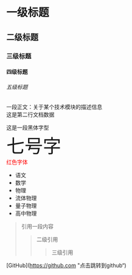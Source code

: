 
# 一级标题
## 二级标题
### 三级标题
#### 四级标题
###### 五级标题

一段正文：关于某个技术模块的描述信息<br>
这是第二行文档数据

<font face="黑体">这是一段黑体字型</font><br>
<font size = 7>七号字</font><br>
<font color =#FF0000>红色字体</font>

* 语文
* 数学
* 物理
 * 流体物理
 * 量子物理
 * 高中物理

> 引用一段内容
>> 二级引用
>>>三级引用


[GitHub](https://github.com "点击跳转到github“)


